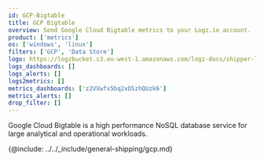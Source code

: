 ```yaml
---
id: GCP-Bigtable
title: GCP Bigtable
overview: Send Google Cloud Bigtable metrics to your Logz.io account.
product: ['metrics']
os: ['windows', 'linux']
filters: ['GCP', 'Data Store']
logo: https://logzbucket.s3.eu-west-1.amazonaws.com/logz-docs/shipper-logos/bigtable.png
logs_dashboards: []
logs_alerts: []
logs2metrics: []
metrics_dashboards: ['z2VVwfx5bq2xD5zhQUzk6']
metrics_alerts: []
drop_filter: []
---
```



Google Cloud Bigtable is a high performance NoSQL database service for large analytical and operational workloads. 


{@include: ../../_include/general-shipping/gcp.md}  
